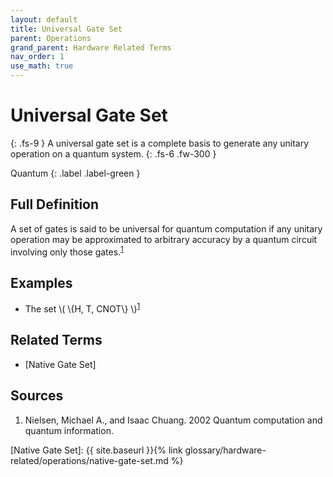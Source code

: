 ```yaml
---
layout: default
title: Universal Gate Set
parent: Operations
grand_parent: Hardware Related Terms
nav_order: 1
use_math: true
---
```


# Universal Gate Set
{: .fs-9 }
A universal gate set is a complete basis to generate any unitary operation on a quantum system.
{: .fs-6 .fw-300 }

Quantum
{: .label .label-green }

## Full Definition

A set of gates is said to be universal for quantum computation if any unitary operation may be approximated to arbitrary accuracy by a quantum circuit involving only those gates.<sup>[1](#src_1)</sup>

## Examples

- The set \\( \\{H, T, CNOT\\} \\)<sup>[1](#src_1)</sup>


<!-- ## Synonyms

-  -->

## Related Terms
- [Native Gate Set]

## Sources
1. Nielsen, Michael A., and Isaac Chuang. 2002 Quantum computation and quantum information.

[Native Gate Set]: {{ site.baseurl }}{% link glossary/hardware-related/operations/native-gate-set.md %}
